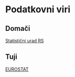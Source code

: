 # Podatkovni viri

## Domači 
[Statistični urad RS](http://www.stat.si)

## Tuji
[EUROSTAT](http://www.eurostat.eu)